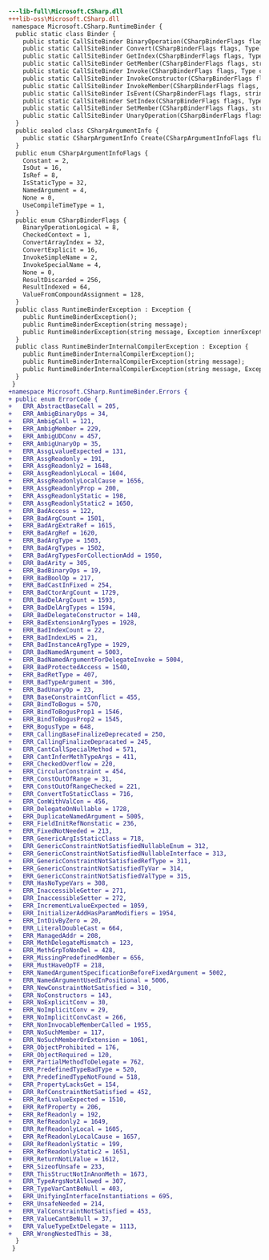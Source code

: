 ﻿```diff
---lib-full\Microsoft.CSharp.dll
+++lib-oss\Microsoft.CSharp.dll
 namespace Microsoft.CSharp.RuntimeBinder {
  public static class Binder {
    public static CallSiteBinder BinaryOperation(CSharpBinderFlags flags, ExpressionType operation, Type context, IEnumerable<CSharpArgumentInfo> argumentInfo);
    public static CallSiteBinder Convert(CSharpBinderFlags flags, Type type, Type context);
    public static CallSiteBinder GetIndex(CSharpBinderFlags flags, Type context, IEnumerable<CSharpArgumentInfo> argumentInfo);
    public static CallSiteBinder GetMember(CSharpBinderFlags flags, string name, Type context, IEnumerable<CSharpArgumentInfo> argumentInfo);
    public static CallSiteBinder Invoke(CSharpBinderFlags flags, Type context, IEnumerable<CSharpArgumentInfo> argumentInfo);
    public static CallSiteBinder InvokeConstructor(CSharpBinderFlags flags, Type context, IEnumerable<CSharpArgumentInfo> argumentInfo);
    public static CallSiteBinder InvokeMember(CSharpBinderFlags flags, string name, IEnumerable<Type> typeArguments, Type context, IEnumerable<CSharpArgumentInfo> argumentInfo);
    public static CallSiteBinder IsEvent(CSharpBinderFlags flags, string name, Type context);
    public static CallSiteBinder SetIndex(CSharpBinderFlags flags, Type context, IEnumerable<CSharpArgumentInfo> argumentInfo);
    public static CallSiteBinder SetMember(CSharpBinderFlags flags, string name, Type context, IEnumerable<CSharpArgumentInfo> argumentInfo);
    public static CallSiteBinder UnaryOperation(CSharpBinderFlags flags, ExpressionType operation, Type context, IEnumerable<CSharpArgumentInfo> argumentInfo);
  }
  public sealed class CSharpArgumentInfo {
    public static CSharpArgumentInfo Create(CSharpArgumentInfoFlags flags, string name);
  }
  public enum CSharpArgumentInfoFlags {
    Constant = 2,
    IsOut = 16,
    IsRef = 8,
    IsStaticType = 32,
    NamedArgument = 4,
    None = 0,
    UseCompileTimeType = 1,
  }
  public enum CSharpBinderFlags {
    BinaryOperationLogical = 8,
    CheckedContext = 1,
    ConvertArrayIndex = 32,
    ConvertExplicit = 16,
    InvokeSimpleName = 2,
    InvokeSpecialName = 4,
    None = 0,
    ResultDiscarded = 256,
    ResultIndexed = 64,
    ValueFromCompoundAssignment = 128,
  }
  public class RuntimeBinderException : Exception {
    public RuntimeBinderException();
    public RuntimeBinderException(string message);
    public RuntimeBinderException(string message, Exception innerException);
  }
  public class RuntimeBinderInternalCompilerException : Exception {
    public RuntimeBinderInternalCompilerException();
    public RuntimeBinderInternalCompilerException(string message);
    public RuntimeBinderInternalCompilerException(string message, Exception innerException);
  }
 }
+namespace Microsoft.CSharp.RuntimeBinder.Errors {
+ public enum ErrorCode {
+   ERR_AbstractBaseCall = 205,
+   ERR_AmbigBinaryOps = 34,
+   ERR_AmbigCall = 121,
+   ERR_AmbigMember = 229,
+   ERR_AmbigUDConv = 457,
+   ERR_AmbigUnaryOp = 35,
+   ERR_AssgLvalueExpected = 131,
+   ERR_AssgReadonly = 191,
+   ERR_AssgReadonly2 = 1648,
+   ERR_AssgReadonlyLocal = 1604,
+   ERR_AssgReadonlyLocalCause = 1656,
+   ERR_AssgReadonlyProp = 200,
+   ERR_AssgReadonlyStatic = 198,
+   ERR_AssgReadonlyStatic2 = 1650,
+   ERR_BadAccess = 122,
+   ERR_BadArgCount = 1501,
+   ERR_BadArgExtraRef = 1615,
+   ERR_BadArgRef = 1620,
+   ERR_BadArgType = 1503,
+   ERR_BadArgTypes = 1502,
+   ERR_BadArgTypesForCollectionAdd = 1950,
+   ERR_BadArity = 305,
+   ERR_BadBinaryOps = 19,
+   ERR_BadBoolOp = 217,
+   ERR_BadCastInFixed = 254,
+   ERR_BadCtorArgCount = 1729,
+   ERR_BadDelArgCount = 1593,
+   ERR_BadDelArgTypes = 1594,
+   ERR_BadDelegateConstructor = 148,
+   ERR_BadExtensionArgTypes = 1928,
+   ERR_BadIndexCount = 22,
+   ERR_BadIndexLHS = 21,
+   ERR_BadInstanceArgType = 1929,
+   ERR_BadNamedArgument = 5003,
+   ERR_BadNamedArgumentForDelegateInvoke = 5004,
+   ERR_BadProtectedAccess = 1540,
+   ERR_BadRetType = 407,
+   ERR_BadTypeArgument = 306,
+   ERR_BadUnaryOp = 23,
+   ERR_BaseConstraintConflict = 455,
+   ERR_BindToBogus = 570,
+   ERR_BindToBogusProp1 = 1546,
+   ERR_BindToBogusProp2 = 1545,
+   ERR_BogusType = 648,
+   ERR_CallingBaseFinalizeDeprecated = 250,
+   ERR_CallingFinalizeDepracated = 245,
+   ERR_CantCallSpecialMethod = 571,
+   ERR_CantInferMethTypeArgs = 411,
+   ERR_CheckedOverflow = 220,
+   ERR_CircularConstraint = 454,
+   ERR_ConstOutOfRange = 31,
+   ERR_ConstOutOfRangeChecked = 221,
+   ERR_ConvertToStaticClass = 716,
+   ERR_ConWithValCon = 456,
+   ERR_DelegateOnNullable = 1728,
+   ERR_DuplicateNamedArgument = 5005,
+   ERR_FieldInitRefNonstatic = 236,
+   ERR_FixedNotNeeded = 213,
+   ERR_GenericArgIsStaticClass = 718,
+   ERR_GenericConstraintNotSatisfiedNullableEnum = 312,
+   ERR_GenericConstraintNotSatisfiedNullableInterface = 313,
+   ERR_GenericConstraintNotSatisfiedRefType = 311,
+   ERR_GenericConstraintNotSatisfiedTyVar = 314,
+   ERR_GenericConstraintNotSatisfiedValType = 315,
+   ERR_HasNoTypeVars = 308,
+   ERR_InaccessibleGetter = 271,
+   ERR_InaccessibleSetter = 272,
+   ERR_IncrementLvalueExpected = 1059,
+   ERR_InitializerAddHasParamModifiers = 1954,
+   ERR_IntDivByZero = 20,
+   ERR_LiteralDoubleCast = 664,
+   ERR_ManagedAddr = 208,
+   ERR_MethDelegateMismatch = 123,
+   ERR_MethGrpToNonDel = 428,
+   ERR_MissingPredefinedMember = 656,
+   ERR_MustHaveOpTF = 218,
+   ERR_NamedArgumentSpecificationBeforeFixedArgument = 5002,
+   ERR_NamedArgumentUsedInPositional = 5006,
+   ERR_NewConstraintNotSatisfied = 310,
+   ERR_NoConstructors = 143,
+   ERR_NoExplicitConv = 30,
+   ERR_NoImplicitConv = 29,
+   ERR_NoImplicitConvCast = 266,
+   ERR_NonInvocableMemberCalled = 1955,
+   ERR_NoSuchMember = 117,
+   ERR_NoSuchMemberOrExtension = 1061,
+   ERR_ObjectProhibited = 176,
+   ERR_ObjectRequired = 120,
+   ERR_PartialMethodToDelegate = 762,
+   ERR_PredefinedTypeBadType = 520,
+   ERR_PredefinedTypeNotFound = 518,
+   ERR_PropertyLacksGet = 154,
+   ERR_RefConstraintNotSatisfied = 452,
+   ERR_RefLvalueExpected = 1510,
+   ERR_RefProperty = 206,
+   ERR_RefReadonly = 192,
+   ERR_RefReadonly2 = 1649,
+   ERR_RefReadonlyLocal = 1605,
+   ERR_RefReadonlyLocalCause = 1657,
+   ERR_RefReadonlyStatic = 199,
+   ERR_RefReadonlyStatic2 = 1651,
+   ERR_ReturnNotLValue = 1612,
+   ERR_SizeofUnsafe = 233,
+   ERR_ThisStructNotInAnonMeth = 1673,
+   ERR_TypeArgsNotAllowed = 307,
+   ERR_TypeVarCantBeNull = 403,
+   ERR_UnifyingInterfaceInstantiations = 695,
+   ERR_UnsafeNeeded = 214,
+   ERR_ValConstraintNotSatisfied = 453,
+   ERR_ValueCantBeNull = 37,
+   ERR_ValueTypeExtDelegate = 1113,
+   ERR_WrongNestedThis = 38,
  }
 }
```
